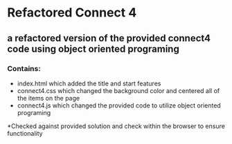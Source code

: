 # Refactored Connect 4
## a refactored version of the provided connect4 code using object oriented programing
### Contains:
- index.html which added the title and start features
- connect4.css which changed the background color and centered all of the items on the page
- connect4.js which changed the provided code to utilize object oriented programing

*Checked against provided solution and check within the browser to ensure functionality
